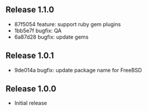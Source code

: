 ## Release 1.1.0

* 87f5054 feature: support ruby gem plugins
* 1bb5e7f bugfix: QA
* 6a87d28 bugfix: update gems

## Release 1.0.1

* 9de014a bugfix: update package name for FreeBSD

## Release 1.0.0

* Initial release
